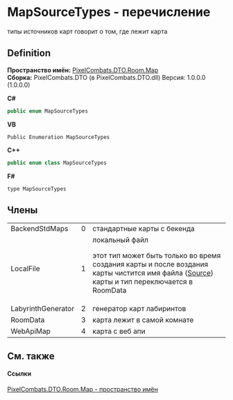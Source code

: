 # MapSourceTypes - перечисление


типы источников карт 
говорит о том, где лежит карта




## Definition
**Пространство имён:** <a href="7c5eed33-2080-522a-573c-c524c805b022">PixelCombats.DTO.Room.Map</a>  
**Сборка:** PixelCombats.DTO (в PixelCombats.DTO.dll) Версия: 1.0.0.0 (1.0.0.0)

**C#**
``` C#
public enum MapSourceTypes
```
**VB**
``` VB
Public Enumeration MapSourceTypes
```
**C++**
``` C++
public enum class MapSourceTypes
```
**F#**
``` F#
type MapSourceTypes
```



## Члены
<table>
<tr>
<td>BackendStdMaps</td>
<td>0</td>
<td>стандартные карты с бекенда</td></tr>
<tr>
<td>LocalFile</td>
<td>1</td>
<td>локальный файл <p>этот тип может быть только во время создания карты и после воздания карты чистится имя файла (<a href="e5de5bcb-9795-2283-62ce-88d9dedb336f">Source</a>) карты и тип переключается в RoomData</p></td></tr>
<tr>
<td>LabyrinthGenerator</td>
<td>2</td>
<td>генератор карт лабиринтов</td></tr>
<tr>
<td>RoomData</td>
<td>3</td>
<td>карта лежит в самой комнате</td></tr>
<tr>
<td>WebApiMap</td>
<td>4</td>
<td>карта с веб апи</td></tr>
</table>

## См. также


#### Ссылки
<a href="7c5eed33-2080-522a-573c-c524c805b022">PixelCombats.DTO.Room.Map - пространство имён</a>  
